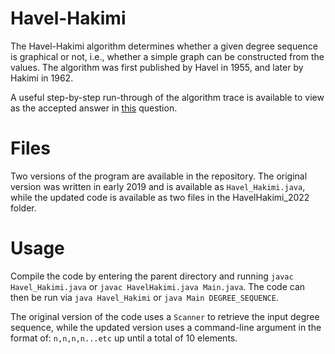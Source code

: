 # Havel-Hakimi
The Havel-Hakimi algorithm determines whether a given degree sequence is graphical or not, i.e., whether a simple graph can be constructed from the values. The algorithm was first published by Havel in 1955, and later by Hakimi in 1962.

A useful step-by-step run-through of the algorithm trace is available to view as the accepted answer in <a href="https://math.stackexchange.com/questions/2246437/what-am-i-proving-with-the-havel-hakimi-theorem">this</a> question.

# Files
Two versions of the program are available in the repository. The original version was written in early 2019 and is available as `Havel_Hakimi.java`, while the updated code is available as two files in the HavelHakimi_2022 folder.

# Usage
Compile the code by entering the parent directory and running `javac Havel_Hakimi.java` or `javac HavelHakimi.java Main.java`. The code can then be run via `java Havel_Hakimi` or `java Main DEGREE_SEQUENCE`.

The original version of the code uses a `Scanner` to retrieve the input degree sequence, while the updated version uses a command-line argument in the format of: `n,n,n,n...etc` up until a total of 10 elements.
